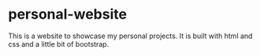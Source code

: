 # personal-website

This is a website to showcase my personal projects. It is built with html and css and a little bit of bootstrap.
